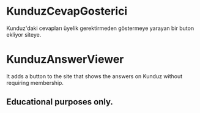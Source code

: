 # KunduzCevapGosterici
Kunduz'daki cevapları üyelik gerektirmeden göstermeye yarayan bir buton ekliyor siteye.

# KunduzAnswerViewer
It adds a button to the site that shows the answers on Kunduz without requiring membership.

## Educational purposes only.
